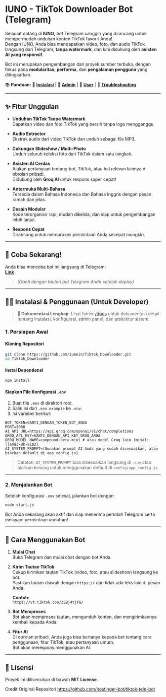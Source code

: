 # IUNO - TikTok Downloader Bot (Telegram)

Selamat datang di **IUNO**, bot Telegram canggih yang dirancang untuk mempermudah unduhan konten TikTok favorit Anda!  
Dengan IUNO, Anda bisa mendapatkan video, foto, dan audio TikTok langsung dari Telegram, **tanpa watermark**, dan kini didukung oleh **asisten AI yang responsif**.

Bot ini merupakan pengembangan dari proyek sumber terbuka, dengan fokus pada **modularitas**, **performa**, dan **pengalaman pengguna** yang ditingkatkan.

📚 **Panduan:** 🚀 **[Instalasi](./docs/instalasi.md)** | 👑 **[Admin](./docs/panduan-admin.md)** | 👤 **[User](./docs/panduan-user.md)** | 🔧 **[Troubleshooting](./docs/troubleshooting.md)**

---

## ✨ Fitur Unggulan

- **Unduhan TikTok Tanpa Watermark**  
  Dapatkan video dan foto TikTok yang bersih tanpa logo mengganggu.

- **Audio Extractor**  
  Ekstrak audio dari video TikTok dan unduh sebagai file MP3.

- **Dukungan Slideshow / Multi-Photo**  
  Unduh seluruh koleksi foto dari TikTok dalam satu langkah.

- **Asisten AI Cerdas**  
  Ajukan pertanyaan tentang bot, TikTok, atau hal relevan lainnya di obrolan pribadi.  
  Didukung oleh **Groq AI** untuk respons super cepat!

- **Antarmuka Multi-Bahasa**  
  Tersedia dalam Bahasa Indonesia dan Bahasa Inggris dengan pesan ramah dan jelas.

- **Desain Modular**  
  Kode terorganisir rapi, mudah dikelola, dan siap untuk pengembangan lebih lanjut.

- **Respons Cepat**  
  Dirancang untuk memproses permintaan Anda secepat mungkin.

---

## 🚀 Coba Sekarang!

Anda bisa mencoba bot ini langsung di Telegram:  
**[Link](https://t.me@iunoDownloadSocmed_bot)**
> *(Ganti dengan tautan bot Telegram Anda setelah deploy)*

---

## 🧑‍💻 Instalasi & Penggunaan (Untuk Developer)

> **📖 Dokumentasi Lengkap**: Lihat folder [/docs](./docs/) untuk dokumentasi detail tentang instalasi, konfigurasi, admin panel, dan arsitektur sistem.

### 1. Persiapan Awal

#### Kloning Repositori
```bash
git clone https://github.com/iunoin/Tiktok_Downloader.git
cd Tiktok_Downloader
```

#### Instal Dependensi
```bash
npm install
```

#### Siapkan File Konfigurasi `.env`
1. Buat file `.env` di direktori root.
2. Salin isi dari `.env.example` ke `.env`.
3. Isi variabel berikut:

```env
BOT_TOKEN=GANTI_DENGAN_TOKEN_BOT_ANDA
PORT=3000
AI_API_URL=https://api.groq.com/openai/v1/chat/completions
GROQ_API_KEY=GANTI_DENGAN_API_KEY_GROQ_ANDA
GROQ_MODEL_NAME=compound-beta-mini # atau model Groq lain (misal: llama3-8b-8192)
AI_SYSTEM_PROMPT=[Gunakan prompt AI Anda yang sudah disesuaikan, atau biarkan default di app_config.js]
```

> Catatan: `AI_SYSTEM_PROMPT` bisa disesuaikan langsung di `.env` atau biarkan kosong untuk menggunakan default di `config/app_config.js`.

---

### 2. Menjalankan Bot

Setelah konfigurasi `.env` selesai, jalankan bot dengan:

```bash
node start.js
```

Bot Anda sekarang akan aktif dan siap menerima perintah Telegram serta melayani permintaan unduhan!

---

## 🤖 Cara Menggunakan Bot

1. **Mulai Chat**  
   Buka Telegram dan mulai chat dengan bot Anda.

2. **Kirim Tautan TikTok**  
   Cukup kirimkan tautan TikTok (video, foto, atau slideshow) langsung ke bot.  
   Pastikan tautan diawali dengan `https://` dan tidak ada teks lain di pesan Anda.

   **Contoh:**  
   `https://vt.tiktok.com/ZSBj4tjFG/`

3. **Bot Memproses**  
   Bot akan memproses tautan, mengunduh konten, dan mengirimkannya kembali kepada Anda.

4. **Fitur AI**  
   Di obrolan pribadi, Anda juga bisa bertanya kepada bot tentang cara penggunaan, fitur TikTok, atau pertanyaan umum.  
   Bot akan merespons menggunakan AI.

---

## 📄 Lisensi

Proyek ini dilisensikan di bawah **MIT License**.

Credit Original Repositori https://github.com/hostinger-bot/tiktok-tele-bot
